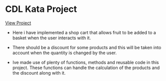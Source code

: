 # CDL Kata Project

[View Project](https://github.com/user/repo/blob/branch/other_file.md)

- Here i have implemented a shop cart that allows fruit to be added to a basket when the user interacts with it.

- There should be a discount for some products and this will be taken into account when the quantity is changed by the user.

- Ive made use of plenty of functions, methods and reusable code in this project. These functions can handle the calculation of the products and the discount along with it.